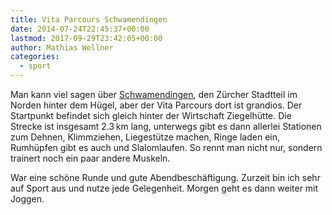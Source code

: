 ```yaml
---
title: Vita Parcours Schwamendingen
date: 2014-07-24T22:45:37+00:00
lastmod: 2017-09-29T23:42:05+00:00
author: Mathias Wellner
categories:
  - sport
---
```

Man kann viel sagen über <a href="http://de.wikipedia.org/wiki/Schwamendingen" title="Schwamendingen" target="_blank">Schwamendingen</a>, den Zürcher Stadtteil im Norden hinter dem Hügel, aber der Vita Parcours dort ist grandios. Der Startpunkt befindet sich gleich hinter der Wirtschaft Ziegelhütte. Die Strecke ist insgesamt 2.3&thinsp;km lang, unterwegs gibt es dann allerlei Stationen zum Dehnen, Klimmziehen, Liegestütze machen, Ringe laden ein, Rumhüpfen gibt es auch und Slalomlaufen. So rennt man nicht nur, sondern trainert noch ein paar andere Muskeln. 

War eine schöne Runde und gute Abendbeschäftigung. Zurzeit bin ich sehr auf Sport aus und nutze jede Gelegenheit. Morgen geht es dann weiter mit Joggen.